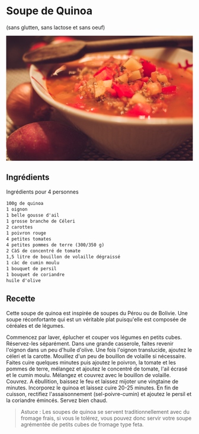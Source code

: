 # Soupe de Quinoa 
(sans glutten, sans lactose et sans oeuf)  

![](../img/Soupe-de-quinoa2.jpg)

## Ingrédients
Ingrédients pour 4 personnes

    100g de quinoa
    1 oignon
    1 belle gousse d'ail
    1 grosse branche de Céleri
    2 carottes
    1 poivron rouge
    4 petites tomates
    4 petites pommes de terre (300/350 g)
    2 CàS de concentré de tomate
    1,5 litre de bouillon de volaille dégraissé
    1 càc de cumin moulu
    1 bouquet de persil
    1 bouquet de coriandre
    huile d'olive

## Recette
Cette soupe de quinoa est inspirée de soupes du Pérou ou de Bolivie. Une soupe réconfortante qui est un véritable plat puisqu'elle est composée de céréales et de légumes.

Commencez par laver, éplucher et couper vos légumes en petits cubes. Réservez-les séparément.
Dans une grande casserole, faites revenir l'oignon dans un peu d'huile d'olive. Une fois l'oignon translucide, ajoutez le céleri et la carotte. Mouillez d'un peu de bouillon de volaille si nécessaire. Faites cuire quelques minutes puis ajoutez le poivron, la tomate et les pommes de terre, mélangez et ajoutez le concentré de tomate, l'ail écrasé et le cumin moulu. Mélangez et couvrez avec le bouillon de volaille. Couvrez. A ébullition, baissez le feu et laissez mijoter une vingtaine de minutes.
Incorporez le quinoa et laissez cuire 20-25 minutes. En fin de cuisson, rectifiez l'assaisonnement (sel-poivre-cumin) et ajoutez le persil et la coriandre émincés.
Servez bien chaud.

> Astuce : Les soupes de quinoa se servent traditionnellement avec du fromage frais, si vous le tolérez, vous pouvez donc servir votre soupe agrémentée de petits cubes de fromage type feta.
